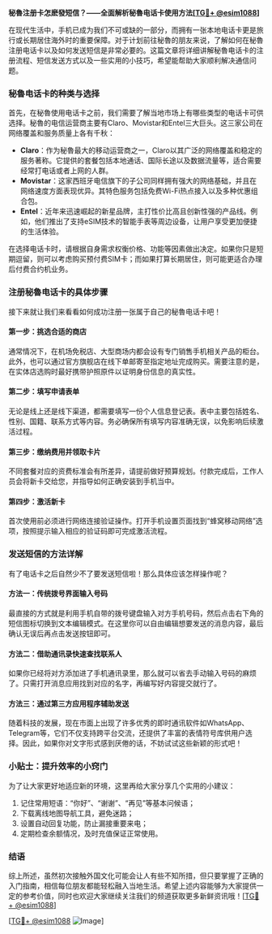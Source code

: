**秘魯注册卡怎麽發短信？——全面解析秘魯电话卡使用方法[[TG💪+ @esim1088](https://t.me/s/esim1088)]**

在现代生活中，手机已成为我们不可或缺的一部分，而拥有一张本地电话卡更是旅行或长期居住海外时的重要保障。对于计划前往秘魯的朋友来说，了解如何在秘魯注册电话卡以及如何发送短信是非常必要的。这篇文章将详细讲解秘魯电话卡的注册流程、短信发送方式以及一些实用的小技巧，希望能帮助大家顺利解决通信问题。

### 秘魯电话卡的种类与选择

首先，在秘魯使用电话卡之前，我们需要了解当地市场上有哪些类型的电话卡可供选择。秘魯的电信运营商主要有Claro、Movistar和Entel三大巨头。这三家公司在网络覆盖和服务质量上各有千秋：

- **Claro**：作为秘魯最大的移动运营商之一，Claro以其广泛的网络覆盖和稳定的服务著称。它提供的套餐包括本地通话、国际长途以及数据流量等，适合需要经常打电话或者上网的人群。
- **Movistar**：这家西班牙电信旗下的子公司同样拥有强大的网络基础，并且在网络速度方面表现优异。其特色服务包括免费Wi-Fi热点接入以及多种优惠组合包。
- **Entel**：近年来迅速崛起的新星品牌，主打性价比高且创新性强的产品线。例如，他们推出了支持eSIM技术的智能手表等周边设备，让用户享受更加便捷的生活体验。

在选择电话卡时，请根据自身需求权衡价格、功能等因素做出决定。如果你只是短期逗留，则可以考虑购买预付费SIM卡；而如果打算长期居住，则可能更适合办理后付费合约机业务。

### 注册秘魯电话卡的具体步骤

接下来就让我们来看看如何成功注册一张属于自己的秘魯电话卡吧！

#### 第一步：挑选合适的商店
通常情况下，在机场免税店、大型商场内都会设有专门销售手机相关产品的柜台。此外，也可以通过官方旗舰店在线下单邮寄至指定地址完成购买。需要注意的是，在实体店选购时最好携带护照原件以证明身份信息的真实性。

#### 第二步：填写申请表单
无论是线上还是线下渠道，都需要填写一份个人信息登记表。表中主要包括姓名、性别、国籍、联系方式等内容。务必确保所有填写内容准确无误，以免影响后续激活过程。

#### 第三步：缴纳费用并领取卡片
不同套餐对应的资费标准会有所差异，请提前做好预算规划。付款完成后，工作人员会将新卡交给您，并指导如何正确安装到手机当中。

#### 第四步：激活新卡
首次使用前必须进行网络连接验证操作。打开手机设置页面找到“蜂窝移动网络”选项，按照提示输入相应的验证码即可完成激活流程。

### 发送短信的方法详解

有了电话卡之后自然少不了要发送短信啦！那么具体应该怎样操作呢？

#### 方法一：传统拨号界面输入号码
最直接的方式就是利用手机自带的拨号键盘输入对方手机号码，然后点击右下角的短信图标切换到文本编辑模式。在这里你可以自由编辑想要发送的消息内容，最后确认无误后再点击发送按钮即可。

#### 方法二：借助通讯录快速查找联系人
如果你已经将对方添加进了手机通讯录里，那么就可以省去手动输入号码的麻烦了。只需打开消息应用找到对应的名字，再编写好内容提交就行了。

#### 方法三：通过第三方应用程序辅助发送
随着科技的发展，现在市面上出现了许多优秀的即时通讯软件如WhatsApp、Telegram等，它们不仅支持跨平台交流，还提供了丰富的表情符号库供用户选择。因此，如果你对文字形式感到厌倦的话，不妨试试这些新颖的形式吧！

### 小贴士：提升效率的小窍门

为了让大家更好地适应新的环境，这里再给大家分享几个实用的小建议：
1. 记住常用短语：“你好”、“谢谢”、“再见”等基本问候语；
2. 下载离线地图导航工具，避免迷路；
3. 设置自动回复功能，防止漏接重要来电；
4. 定期检查余额情况，及时充值保证正常使用。

### 结语

综上所述，虽然初次接触外国文化可能会让人有些不知所措，但只要掌握了正确的入门指南，相信每位朋友都能轻松融入当地生活。希望上述内容能够为大家提供一定的参考价值，同时也欢迎大家继续关注我们的频道获取更多新鲜资讯哦！[[TG💪+ @esim1088](https://t.me/s/esim1088)]

[[TG💪+ @esim1088](https://t.me/s/esim1088) ![Image](https://i.postimg.cc/4NQfJmqS/Snipaste-2025-05-13-00-14-12.png)]